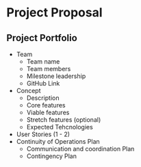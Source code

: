 # Project Proposal

## Project Portfolio
- Team
	- Team name
	- Team members
	- Milestone leadership
	- GitHub Link
- Concept
	- Description
	- Core features 
	- Viable features
	- Stretch features (optional)
	- Expected Tehcnologies
- User Stories (1 - 2)
- Continuity of Operations Plan
	- Communication and coordination Plan
	- Contingency Plan
